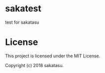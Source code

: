 # sakatest

test for sakatasu

# License

This project is licensed under the MIT License.

Copyright (c) 2018 sakatasu.

